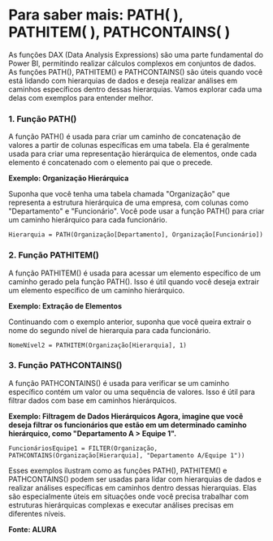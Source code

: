# Para saber mais: PATH( ), PATHITEM( ), PATHCONTAINS( )

As funções DAX (Data Analysis Expressions) são uma parte fundamental do Power BI, permitindo realizar cálculos complexos em conjuntos de dados. As funções PATH(), PATHITEM() e PATHCONTAINS() são úteis quando você está lidando com hierarquias de dados e deseja realizar análises em caminhos específicos dentro dessas hierarquias. Vamos explorar cada uma delas com exemplos para entender melhor.

### **1. Função PATH()**

A função PATH() é usada para criar um caminho de concatenação de valores a partir de colunas específicas em uma tabela. Ela é geralmente usada para criar uma representação hierárquica de elementos, onde cada elemento é concatenado com o elemento pai que o precede.

**Exemplo: Organização Hierárquica**

Suponha que você tenha uma tabela chamada "Organização" que representa a estrutura hierárquica de uma empresa, com colunas como "Departamento" e "Funcionário". Você pode usar a função PATH() para criar um caminho hierárquico para cada funcionário.

```Hierarquia = PATH(Organização[Departamento], Organização[Funcionário])```

### **2. Função PATHITEM()**

A função PATHITEM() é usada para acessar um elemento específico de um caminho gerado pela função PATH(). Isso é útil quando você deseja extrair um elemento específico de um caminho hierárquico.

**Exemplo: Extração de Elementos**

Continuando com o exemplo anterior, suponha que você queira extrair o nome do segundo nível de hierarquia para cada funcionário.

```NomeNível2 = PATHITEM(Organização[Hierarquia], 1)```

### **3. Função PATHCONTAINS()**

A função PATHCONTAINS() é usada para verificar se um caminho específico contém um valor ou uma sequência de valores. Isso é útil para filtrar dados com base em caminhos hierárquicos.

**Exemplo: Filtragem de Dados Hierárquicos Agora, imagine que você deseja filtrar os funcionários que estão em um determinado caminho hierárquico, como "Departamento A > Equipe 1".**

```FuncionáriosEquipe1 = FILTER(Organização, PATHCONTAINS(Organização[Hierarquia], "Departamento A/Equipe 1"))```

Esses exemplos ilustram como as funções PATH(), PATHITEM() e PATHCONTAINS() podem ser usadas para lidar com hierarquias de dados e realizar análises específicas em caminhos dentro dessas hierarquias. Elas são especialmente úteis em situações onde você precisa trabalhar com estruturas hierárquicas complexas e executar análises precisas em diferentes níveis.

**Fonte: ALURA**